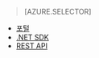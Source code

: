 > [AZURE.SELECTOR]
- [포털](../articles/media-services-portal-check-job-progress.md)
- [.NET SDK](../articles/media-services-check-job-progress.md)
- [REST API](../articles/media-services-rest-check-job-progress.md)

<!--HONumber=52--> 
